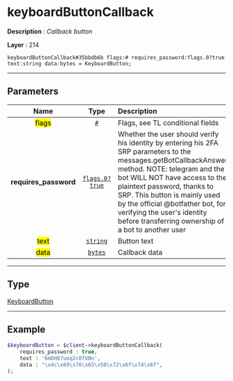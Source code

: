 # keyboardButtonCallback

**Description** : *Callback button*

**Layer** : 214

```tl
keyboardButtonCallback#35bbdb6b flags:# requires_password:flags.0?true text:string data:bytes = KeyboardButton;
```

---

## Parameters

| Name | Type | Description |
| :---: | :---: | :--- |
| <mark>flags</mark> | [`#`](type/#) | Flags, see TL conditional fields |
| **requires_password** | [`flags.0?true`](type/true) | Whether the user should verify his identity by entering his 2FA SRP parameters to the messages.getBotCallbackAnswer method. NOTE: telegram and the bot WILL NOT have access to the plaintext password, thanks to SRP. This button is mainly used by the official @botfather bot, for verifying the user's identity before transferring ownership of a bot to another user |
| <mark>text</mark> | [`string`](type/string) | Button text |
| <mark>data</mark> | [`bytes`](type/bytes) | Callback data |

---

## Type

[KeyboardButton](type/KeyboardButton)

---

## Example

```php
$keyboardButton = $client->keyboardButtonCallback(
	requires_password : true,
	text : '6mDH87uoq2c0fUBn',
	data : "\x4c\x69\x76\x65\x50\x72\x6f\x74\x6f",
);
```